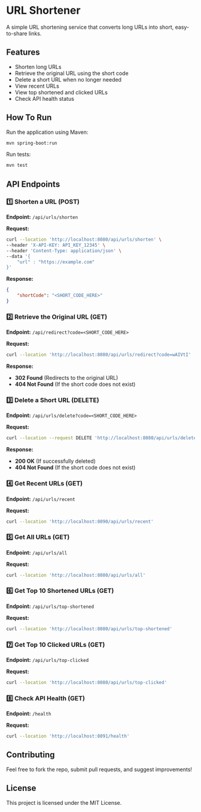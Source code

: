 # URL Shortener

A simple URL shortening service that converts long URLs into short, easy-to-share links.

## Features
- Shorten long URLs
- Retrieve the original URL using the short code
- Delete a short URL when no longer needed
- View recent URLs
- View top shortened and clicked URLs
- Check API health status

## How To Run

Run the application using Maven:
```sh
mvn spring-boot:run
```

Run tests:
```sh
mvn test
```

## API Endpoints

### 1️⃣ Shorten a URL (POST)
**Endpoint:** `/api/urls/shorten`

**Request:**
```sh
curl --location 'http://localhost:8080/api/urls/shorten' \
--header 'X-API-KEY: API_KEY_12345' \
--header 'Content-Type: application/json' \
--data '{
    "url" : "https://example.com"
}'
```

**Response:**
```json
{
    "shortCode": "<SHORT_CODE_HERE>"
}
```

### 2️⃣ Retrieve the Original URL (GET)
**Endpoint:** `/api/redirect?code=<SHORT_CODE_HERE>`

**Request:**
```sh
curl --location 'http://localhost:8080/api/urls/redirect?code=wAIVtI'
```

**Response:**
- **302 Found** (Redirects to the original URL)
- **404 Not Found** (If the short code does not exist)

### 3️⃣ Delete a Short URL (DELETE)
**Endpoint:** `/api/urls/delete?code=<SHORT_CODE_HERE>`

**Request:**
```sh
curl --location --request DELETE 'http://localhost:8080/api/urls/delete/WyLDA7'
```

**Response:**
- **200 OK** (If successfully deleted)
- **404 Not Found** (If the short code does not exist)

### 4️⃣ Get Recent URLs (GET)
**Endpoint:** `/api/urls/recent`

**Request:**
```sh
curl --location 'http://localhost:8090/api/urls/recent'
```

### 5️⃣ Get All URLs (GET)
**Endpoint:** `/api/urls/all`

**Request:**
```sh
curl --location 'http://localhost:8080/api/urls/all'
```

### 6️⃣ Get Top 10 Shortened URLs (GET)
**Endpoint:** `/api/urls/top-shortened`

**Request:**
```sh
curl --location 'http://localhost:8080/api/urls/top-shortened'
```

### 7️⃣ Get Top 10 Clicked URLs (GET)
**Endpoint:** `/api/urls/top-clicked`

**Request:**
```sh
curl --location 'http://localhost:8080/api/urls/top-clicked'
```

### 8️⃣ Check API Health (GET)
**Endpoint:** `/health`

**Request:**
```sh
curl --location 'http://localhost:8091/health'
```

## Contributing
Feel free to fork the repo, submit pull requests, and suggest improvements!

## License
This project is licensed under the MIT License.
